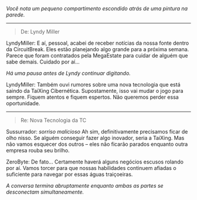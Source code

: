 _Você nota um pequeno compartimento escondido atrás de uma pintura na parede._

---

> De: Lyndy Miller

LyndyMiller: E aí, pessoal, acabei de receber notícias da nossa fonte dentro da CircuitBreak. Eles estão planejando algo grande para a próxima semana. Parece que foram contratados pela MegaEstate para cuidar de alguém que sabe demais. Cuidado por aí...

_Há uma pausa antes de Lyndy continuar digitando._

LyndyMiller: Também ouvi rumores sobre uma nova tecnologia que está saindo da TaiXing Cibernética. Supostamente, isso vai mudar o jogo para sempre. Fiquem atentos e fiquem espertos. Não queremos perder essa oportunidade.

---

> Re: Nova Tecnologia da TC

Sussurrador: _sorriso malicioso_ Ah sim, definitivamente precisamos ficar de olho nisso. Se alguém conseguir fazer algo inovador, seria a TaiXing. Mas não vamos esquecer dos outros – eles não ficarão parados enquanto outra empresa rouba seu brilho.

ZeroByte: De fato... Certamente haverá alguns negócios escusos rolando por aí. Vamos torcer para que nossas habilidades continuem afiadas o suficiente para navegar por essas águas traiçoeiras.

_A conversa termina abruptamente enquanto ambas as partes se desconectam simultaneamente._
